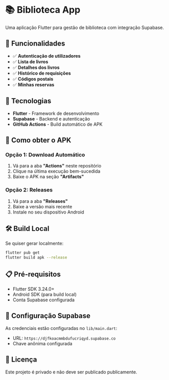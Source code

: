 # 📚 Biblioteca App

Uma aplicação Flutter para gestão de biblioteca com integração Supabase.

## 🚀 Funcionalidades

- ✅ **Autenticação de utilizadores**
- ✅ **Lista de livros**
- ✅ **Detalhes dos livros**
- ✅ **Histórico de requisições**
- ✅ **Códigos postais**
- ✅ **Minhas reservas**

## 🔧 Tecnologias

- **Flutter** - Framework de desenvolvimento
- **Supabase** - Backend e autenticação
- **GitHub Actions** - Build automático de APK

## 📱 Como obter o APK

### Opção 1: Download Automático
1. Vá para a aba **"Actions"** neste repositório
2. Clique na última execução bem-sucedida
3. Baixe o APK na seção **"Artifacts"**

### Opção 2: Releases
1. Vá para a aba **"Releases"**
2. Baixe a versão mais recente
3. Instale no seu dispositivo Android

## 🛠️ Build Local

Se quiser gerar localmente:

```bash
flutter pub get
flutter build apk --release
```

## 📋 Pré-requisitos

- Flutter SDK 3.24.0+
- Android SDK (para build local)
- Conta Supabase configurada

## 🔗 Configuração Supabase

As credenciais estão configuradas no `lib/main.dart`:
- URL: `https://djfkoacmmbdufucriqyd.supabase.co`
- Chave anônima configurada

## 📄 Licença

Este projeto é privado e não deve ser publicado publicamente.